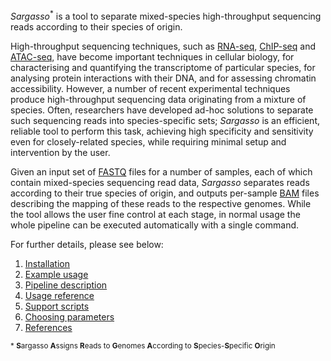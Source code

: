 *Sargasso*<sup>*</sup> is a tool to separate mixed-species high-throughput sequencing reads according to their species of origin.

High-throughput sequencing techniques, such as [RNA-seq](https://en.wikipedia.org/wiki/RNA-Seq), [ChIP-seq](https://en.wikipedia.org/wiki/ChIP-sequencing) and [ATAC-seq](https://en.wikipedia.org/wiki/ATAC-seq), have become important techniques in cellular biology, for characterising and quantifying the transcriptome of particular species, for analysing protein interactions with their DNA, and for assessing chromatin accessibility. However, a number of recent experimental techniques produce high-throughput sequencing data originating from a mixture of species. Often, researchers have developed ad-hoc solutions to separate such sequencing reads into species-specific sets; *Sargasso* is an efficient, reliable tool to perform this task, achieving high specificity and sensitivity even for closely-related species, while requiring minimal setup and intervention by the user.

Given an input set of [FASTQ](https://en.wikipedia.org/wiki/FASTQ_format) files for a number of samples, each of which contain mixed-species sequencing read data, *Sargasso* separates reads according to their true species of origin, and outputs per-sample [BAM](https://samtools.github.io/hts-specs/SAMv1.pdf) files describing the mapping of these reads to the respective genomes. While the tool allows the user fine control at each stage, in normal usage the whole pipeline can be executed automatically with a single command.

For further details, please see below:

1. [Installation](installation.md)
2. [Example usage](example_usage.md)
3. [Pipeline description](pipeline.md)
4. [Usage reference](usage_reference.md)
5. [Support scripts](support_scripts.md)
6. [Choosing parameters](choosing_parameters.md)
7. [References](references.md)

<sup>* **S**argasso **A**ssigns **R**eads to **G**enomes **A**ccording to **S**pecies-**S**pecific **O**rigin</sup>
